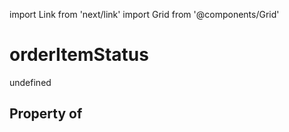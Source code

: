 import Link from 'next/link'
import Grid from '@components/Grid'

# orderItemStatus

undefined

## Property of



